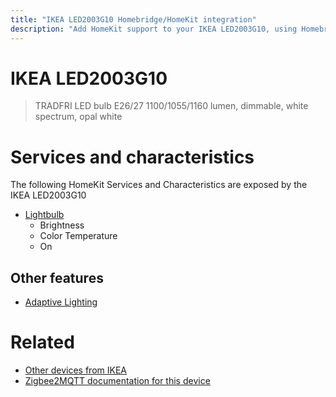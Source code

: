 ```yaml
---
title: "IKEA LED2003G10 Homebridge/HomeKit integration"
description: "Add HomeKit support to your IKEA LED2003G10, using Homebridge, Zigbee2MQTT and homebridge-z2m."
---
```

<!---
This file has been GENERATED using src/docgen/docgen.ts
DO NOT EDIT THIS FILE MANUALLY!
-->
# IKEA LED2003G10
> TRADFRI LED bulb E26/27 1100/1055/1160 lumen, dimmable, white spectrum, opal white


# Services and characteristics
The following HomeKit Services and Characteristics are exposed by
the IKEA LED2003G10

* [Lightbulb](../../light.md)
  * Brightness
  * Color Temperature
  * On


## Other features
* [Adaptive Lighting](../../light.md)


# Related
* [Other devices from IKEA](../index.md#ikea)
* [Zigbee2MQTT documentation for this device](https://www.zigbee2mqtt.io/devices/LED2003G10.html)